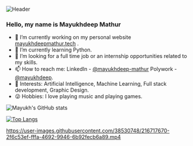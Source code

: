 

![Header](https://user-images.githubusercontent.com/38530748/192462730-6e68231c-5e4e-41f0-bb4d-4416c6143c71.png)

### Hello, my name is Mayukhdeep Mathur

* 🔭 I’m currently working on my personal website [mayukhdeepmathur.tech]( https://mayukhdeepmathur.tech) .
* 🌱 I’m currently learning Python.
* 👯 I’m looking for a full time job or an internship opportunities related to my skills.
* 📫 How to reach me: LinkedIn - [@mayukhdeep-mathur](https://www.linkedin.com/in/mayukhdeep-mathur/) Polywork - [@mayukhdeep](https://www.polywork.com/mayukhdeep).
* 👀 Interests: Artificial Intelligence, Machine Learning, Full stack development, Graphic Design.
* 😜 Hobbies: I love playing music and playing games.

![Mayukh's GitHub stats](https://github-readme-stats.vercel.app/api?username=mayukhdeep12&theme=github_dark&show_icons=true)

[![Top Langs](https://github-readme-stats.vercel.app/api/top-langs/?username=mayukhdeep12&theme=github_dark&show_icons=true)](https://github.com/anuraghazra/github-readme-stats)




https://user-images.githubusercontent.com/38530748/216717670-2f6c53ef-fffa-4692-9946-6b92fecb6a89.mp4

